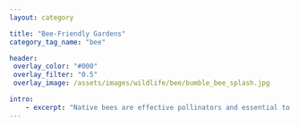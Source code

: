 ```yaml
---
layout: category

title: "Bee-Friendly Gardens"
category_tag_name: "bee"

header:
 overlay_color: "#000"
 overlay_filter: "0.5"
 overlay_image: /assets/images/wildlife/bee/bumble_bee_splash.jpg

intro: 
    - excerpt: "Native bees are effective pollinators and essential to any flourishing garden. These gentle bees are often small, solitary and rarely sting. Make sure to leave some bare patches of mulch-free ground to allow these solitary bees to nest. Plant data from <a target='_blank' href='https://calscape.org'>Calscape</a>"
---
```


